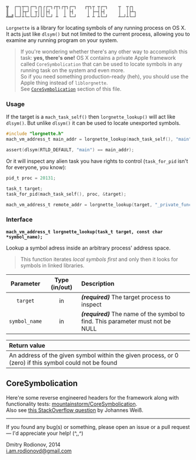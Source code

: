 ```
╦  ┌─┐┬─┐┌─┐┌┐┌┌─┐┌┬┐┌┬┐┌─┐   ┌┬┐┬ ┬┌─┐    ┬  ┬┌┐ 
║  │ │├┬┘│ ┬│││├┤  │  │ ├┤     │ ├─┤├┤     │  │├┴┐
╩═╝└─┘┴└─└─┘┘└┘└─┘ ┴  ┴ └─┘    ┴ ┴ ┴└─┘    ┴─┘┴└─┘

```

`Lorgnette` is a library for locating symbols of any running process on OS X. 
It acts just like `dlsym()` but not limited to the current process, allowing you to examine
any running program on your system.   


> If you're wondering whether there's any other way to accomplish this task: **yes, there's one!**
OS X contains a private Apple framework called `CoreSymbolication` that can be used to locate symbols
in any running task on the system and even more.  
So if you need something production-ready (heh), you should use the Apple thing instead of `liblorgnette`.  
See [`CoreSymbolication`](#coresymbolication) section of this file.  

### Usage

If the target is a `mach_task_self()` then `lorgnette_lookup()` will act like `dlsym()`. 
But unlike `dlsym()` it can be used to locate unexported symbols.  

```c
#include "lorgnette.h"
mach_vm_address_t main_addr = lorgnette_lookup(mach_task_self(), "main");

assert(dlsym(RTLD_DEFAULT, "main") == main_addr);
```

Or it will inspect any alien task you have rights to control (`task_for_pid` isn't
for everyone, you know):  

```c
pid_t proc = 20131;

task_t target;
task_for_pid(mach_task_self(), proc, &target);

mach_vm_address_t remote_addr = lorgnette_lookup(target, "_private_function");
```


### Interface  

**`mach_vm_address_t lorgnette_lookup(task_t target, const char *symbol_name);`**    

Lookup a symbol adress inside an arbitrary process' address space.

> This function iterates *local symbols first* and only then it looks for symbols in
linked libraries.  

| Parameter   | Type (in/out) | Description |
| :--------: | :-----------: | :---------- |
| `target` | in  | _**(required)**_ The target process to inspect  |  
| `symbol_name` | in| _**(required)**_ The name of the symbol to find. This parameter must not be NULL  |  


| Return value  |  
| :---------- |   
| An address of the given symbol within the given process, or 0 (zero) if this symbol could not be found |  


## CoreSymbolication  

Here're some reverse engineered headers for the framework along with functionality tests: [mountainstorm/CoreSymbolication](https://github.com/mountainstorm/CoreSymbolication).  
Also see [this StackOverflow question](http://stackoverflow.com/questions/17445960/finding-offsets-of-local-symbols-in-shared-libraries-programmatically-on-os-x) by Johannes Weiß.

---------

If you found any bug(s) or something, please open an issue or a pull request — I'd appreciate your help! (^,,^)

Dmitry Rodionov, 2014  
i.am.rodionovd@gmail.com
